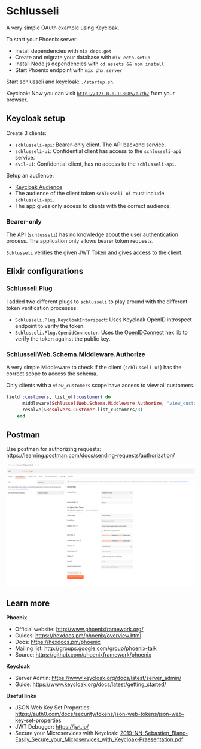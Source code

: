 # Schlusseli

A very simple OAuth example using Keycloak.

To start your Phoenix server:

  * Install dependencies with `mix deps.get`
  * Create and migrate your database with `mix ecto.setup`
  * Install Node.js dependencies with `cd assets && npm install`
  * Start Phoenix endpoint with `mix phx.server`

Start schlusseli and keycloak: `./startup.sh`.

Keycloak: Now you can visit [`http://127.0.0.1:8085/auth/`](http://127.0.0.1:8085/auth/) from your browser.

## Keycloak setup

Create 3 clients:

  * `schlusseli-api`: Bearer-only client. The API backend service.
  * `schlusseli-ui`: Confidential client has access to the `schlusseli-api` service.
  * `evil-ui`: Confidential client, has no access to the `schlusseli-api`.

Setup an audience:

  * [Keycloak Audience](https://www.keycloak.org/docs/latest/server_admin/#_audience)
  * The audience of the client token `schlusseli-ui` must include `schlusseli-api`.
  * The app gives only access to clients with the correct audience.

### Bearer-only
The API (`schlusseli`) has no knowledge about the user authentication process. The application only allows bearer token requests.

`Schlusseli` verifies the given JWT Token and gives access to the client.

## Elixir configurations

### Schlusseli.Plug
I added two different plugs to `schlusseli` to play around with the different token verification processes:

  * `Schlusseli.Plug.KeycloakIntorspect`: Uses Keycloak OpenID introspect endpoint to verify the token.
  * `Schlusseli.Plug.OpenidConnector`: Uses the [OpenIDConnect](https://hexdocs.pm/openid_connect/readme.html) hex lib to verify the token against the public key.


### SchlusseliWeb.Schema.Middleware.Authorize
A very simple Middleware to check if the client (`schlusseli-ui`) has the correct scope to access the schema.

Only clients with a `view_customers` scope have access to view all customers.
```Elixir
field :customers, list_of(:customer) do
      middleware(SchlusseliWeb.Schema.Middleware.Authorize, "view_customers")
      resolve(&Resolvers.Customer.list_customers/3)
    end
```

## Postman

Use postman for authorizing requests: https://learning.postman.com/docs/sending-requests/authorization/

![alt text](docs/img/postman_auth.png "Postman")

## Learn more

**Phoenix**
  * Official website: http://www.phoenixframework.org/
  * Guides: https://hexdocs.pm/phoenix/overview.html
  * Docs: https://hexdocs.pm/phoenix
  * Mailing list: http://groups.google.com/group/phoenix-talk
  * Source: https://github.com/phoenixframework/phoenix

**Keycloak**
  * Server Admin: https://www.keycloak.org/docs/latest/server_admin/
  * Guide: https://www.keycloak.org/docs/latest/getting_started/ 

**Useful links**
  * JSON Web Key Set Properties: https://auth0.com/docs/security/tokens/json-web-tokens/json-web-key-set-properties
  * JWT Debugger: https://jwt.io/
  * Secure your Microservices with Keycloak: [2019-NN-Sebastien_Blanc-Easily_Secure_your_Microservices_with_Keycloak-Praesentation.pdf](https://www.doag.org/formes/pubfiles/11143470/2019-NN-Sebastien_Blanc-Easily_Secure_your_Microservices_with_Keycloak-Praesentation.pdf)
#
